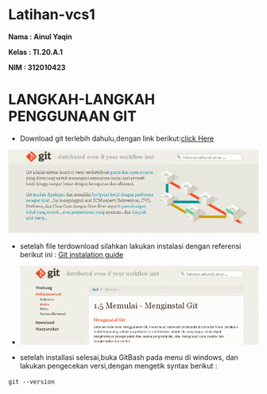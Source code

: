 # Latihan-vcs1

**Nama : Ainul Yaqin**

**Kelas : TI.20.A.1**

**NIM : 312010423**

# **LANGKAH-LANGKAH PENGGUNAAN GIT <br>**

* Download git terlebih dahulu,dengan link 
berikut:[click Here](https://git-scm.com/)

![download git](foto/Ss.png)

* setelah file terdownload silahkan lakukan instalasi dengan referensi berikut ini : [Git instalation guide](https://git-scm.com/book/en/v2/Getting-Started-Installing-Git)

* ![instalasi git](foto/ss2.png)

* setelah installasi selesai,buka GitBash pada menu di windows, dan lakukan pengecekan versi,dengan mengetik syntax berikut :

`git --version`

